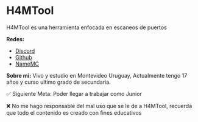 # H4MTool
H4MTool es una herramienta enfocada en escaneos de puertos

**Redes:**
- [Discord](https://discord.gg/BaStk83sPu "Discord")
- [Github](https://github.com/SuccessCod3 "Github")
- [NameMC](http://es.namemc.com/h4m "NameMC")

**Sobre mi:**
Vivo y estudio en Montevideo Uruguay, Actualmente tengo 17 años y curso ultimo grado de secundaria.

✅ Siguiente Meta: Poder llegar a trabajar como Junior

❌ No me hago responsable del mal uso que se le de a H4MTool, recuerda que todo el contenido es creado con fines educativos

